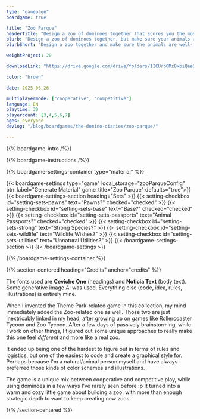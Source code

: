 ```yaml
---
type: "gamepage"
boardgame: true

title: "Zoo Parque"
headerTitle: "Design a zoo of dominoes together that scores you the most points."
blurb: "Design a zoo of dominoes together, but make sure your animals are well-fed, in the right biome, and actually behind a fence."
blurbShort: "Design a zoo together and make sure the animals are well-fed. A [Domino Diaries](/the-domino-diaries/) game."

weightProject: 20

downloadLink: "https://drive.google.com/drive/folders/1ICUrbOMz8xbiQeeSdnQcuHm521x794B1"

color: "brown"

date: 2025-06-26

multiplayermode: ["cooperative", "competitive"]
language: EN
playtime: 30
playercount: [3,4,5,6,7]
ages: everyone
devlog: "/blog/boardgames/the-domino-diaries/zoo-parque/"

---
```


{{% boardgame-intro /%}}

{{% boardgame-instructions /%}}

{{% boardgame-settings-container type="material" %}}

{{< boardgame-settings type="game" local_storage="zooParqueConfig" btn_label="Generate Material" game_title="Zoo Parque" defaults="true">}}
  {{< boardgame-settings-section heading="Sets" >}}
    {{< setting-checkbox id="setting-sets-pawns" text="Pawns?" checked="checked" >}}
    {{< setting-checkbox id="setting-sets-base" text="Base?" checked="checked" >}}
    {{< setting-checkbox id="setting-sets-passports" text="Animal Passports?" checked="checked" >}}
    {{< setting-checkbox id="setting-sets-strong" text="Strong Species?" >}}
    {{< setting-checkbox id="setting-sets-wildlife" text="Wildlife Wishes?" >}}
    {{< setting-checkbox id="setting-sets-utilities" text="Unnatural Utilities?" >}}
  {{< /boardgame-settings-section >}}
{{< /boardgame-settings >}}

{{% /boardgame-settings-container %}}

{{% section-centered heading="Credits" anchor="credits" %}}

The fonts used are **Ceviche One** (headings) and **Noticia Text** (body text). Some generative image AI was used. Everything else (code, idea, rules, illustrations) is entirely mine.

When I invented the Theme Park-related game in this collection, my mind immediately added the Zoo-related one as well. Those two are just inextricably linked in my head, after growing up on games like Rollercoaster Tycoon and Zoo Tycoon. After a few days of passively brainstorming, while I work on other things, I figured out some unique approaches to really make this one feel _different_ and more like a real zoo.

It ended up being one of the hardest to figure out in terms of rules and logistics, but one of the easiest to code and create a graphical style for. Perhaps because I'm a natural/animal person myself and have always preferred those kinds of color schemes and illustrations.

The game is a unique mix between cooperative and competitive play, while using dominoes in a few ways I've rarely seen before :p It turned into a warm and cozy little game about building a zoo, with more than enough strategic depth to want to keep creating new zoos.

{{% /section-centered %}}